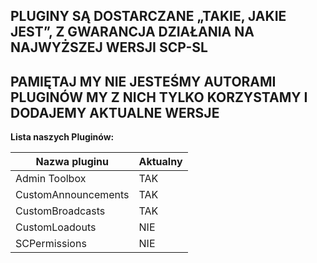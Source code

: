 ## PLUGINY SĄ DOSTARCZANE „TAKIE, JAKIE JEST”, Z GWARANCJA DZIAŁANIA NA NAJWYŻSZEJ WERSJI SCP-SL
## PAMIĘTAJ MY NIE JESTEŚMY AUTORAMI PLUGINÓW MY Z NICH TYLKO KORZYSTAMY I DODAJEMY AKTUALNE WERSJE



**Lista naszych Pluginów:**

Nazwa pluginu | Aktualny
--------------|----------
Admin Toolbox | TAK
CustomAnnouncements | TAK
CustomBroadcasts | TAK
CustomLoadouts | NIE
SCPermissions | NIE
